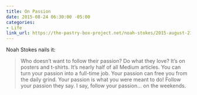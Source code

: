 ```yaml
---
title: On Passion
date: 2015-08-24 06:30:00 -05:00
categories:
- Life
link_url: https://the-pastry-box-project.net/noah-stokes/2015-august-21
---
```


Noah Stokes nails it:

> Who doesn’t want to follow their passion? Do what they love? It’s on posters and t-shirts. It’s nearly half of all Medium articles. You can turn your passion into a full-time job. Your passion can free you from the daily grind. Your passion is what you were meant to do! Follow your passion they say. I say, follow your passion... on the weekends.

